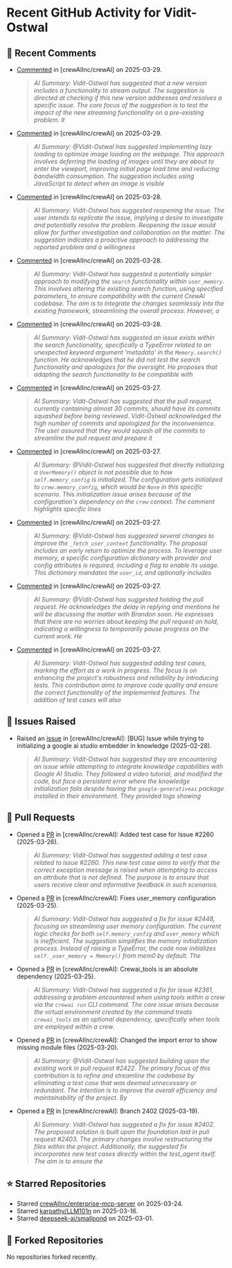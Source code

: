 # Recent GitHub Activity for Vidit-Ostwal

## 💬 Recent Comments
- [Commented](https://github.com/crewAIInc/crewAI/issues/2206#issuecomment-2763211461) in [crewAIInc/crewAI] on 2025-03-29.
  > *AI Summary: Vidit-Ostwal has suggested that a new version includes a functionality to stream output. The suggestion is directed at checking if this new version addresses and resolves a specific issue. The core focus of the suggestion is to test the impact of the new streaming functionality on a pre-existing problem. It*
- [Commented](https://github.com/crewAIInc/crewAI/issues/1813#issuecomment-2763209980) in [crewAIInc/crewAI] on 2025-03-29.
  > *AI Summary: @Vidit-Ostwal has suggested implementing lazy loading to optimize image loading on the webpage. This approach involves deferring the loading of images until they are about to enter the viewport, improving initial page load time and reducing bandwidth consumption. The suggestion includes using JavaScript to detect when an image is visible*
- [Commented](https://github.com/crewAIInc/crewAI/issues/2055#issuecomment-2762472926) in [crewAIInc/crewAI] on 2025-03-28.
  > *AI Summary: Vidit-Ostwal has suggested reopening the issue. The user intends to replicate the issue, implying a desire to investigate and potentially resolve the problem. Reopening the issue would allow for further investigation and collaboration on the matter. The suggestion indicates a proactive approach to addressing the reported problem and a willingness*
- [Commented](https://github.com/crewAIInc/crewAI/pull/2495#issuecomment-2762343751) in [crewAIInc/crewAI] on 2025-03-28.
  > *AI Summary: Vidit-Ostwal has suggested a potentially simpler approach to modifying the `search` functionality within `user_memory`. This involves altering the existing search function, using specified parameters, to ensure compatibility with the current CrewAI codebase. The aim is to integrate the changes seamlessly into the existing framework, streamlining the overall process. However, a*
- [Commented](https://github.com/crewAIInc/crewAI/pull/2495#issuecomment-2762340923) in [crewAIInc/crewAI] on 2025-03-28.
  > *AI Summary: Vidit-Ostwal has suggested an issue exists within the search functionality, specifically a TypeError related to an unexpected keyword argument 'metadata' in the `Memory.search()` function. He acknowledges that he did not test the search functionality and apologizes for the oversight. He proposes that adapting the search functionality to be compatible with*
- [Commented](https://github.com/crewAIInc/crewAI/pull/2469#issuecomment-2759330290) in [crewAIInc/crewAI] on 2025-03-27.
  > *AI Summary: Vidit-Ostwal has suggested that the pull request, currently containing almost 30 commits, should have its commits squashed before being reviewed. Vidit-Ostwal acknowledged the high number of commits and apologized for the inconvenience. The user assured that they would squash all the commits to streamline the pull request and prepare it*
- [Commented](https://github.com/crewAIInc/crewAI/pull/2469#issuecomment-2759303331) in [crewAIInc/crewAI] on 2025-03-27.
  > *AI Summary: @Vidit-Ostwal has suggested that directly initializing a `UserMemory()` object is not possible due to how `self.memory_config` is initialized. The configuration gets initialized to `crew.memory_config`, which would be `None` in this specific scenario. This initialization issue arises because of the configuration's dependency on the `crew` context. The comment highlights specific lines*
- [Commented](https://github.com/crewAIInc/crewAI/pull/2469#issuecomment-2759008369) in [crewAIInc/crewAI] on 2025-03-27.
  > *AI Summary: @Vidit-Ostwal has suggested several changes to improve the `_fetch_user_context` functionality. The proposal includes an early return to optimize the process. To leverage user memory, a specific configuration dictionary with provider and config attributes is required, including a flag to enable its usage. This dictionary mandates the `user_id`, and optionally includes*
- [Commented](https://github.com/crewAIInc/crewAI/pull/2469#issuecomment-2758263872) in [crewAIInc/crewAI] on 2025-03-27.
  > *AI Summary: @Vidit-Ostwal has suggested holding the pull request. He acknowledges the delay in replying and mentions he will be discussing the matter with Brandon soon. He expresses that there are no worries about keeping the pull request on hold, indicating a willingness to temporarily pause progress on the current work. He*
- [Commented](https://github.com/crewAIInc/crewAI/pull/2469#issuecomment-2758238123) in [crewAIInc/crewAI] on 2025-03-27.
  > *AI Summary: Vidit-Ostwal has suggested adding test cases, marking the effort as a work in progress. The focus is on enhancing the project's robustness and reliability by introducing tests. This contribution aims to improve code quality and ensure the correct functionality of the implemented features. The addition of test cases will also*

## 🐛 Issues Raised
- Raised an [issue](https://github.com/crewAIInc/crewAI/issues/2255) in [crewAIInc/crewAI]: [BUG] Issue while trying to initializing a google ai studio embedder in knowledge (2025-02-28).
  > *AI Summary: Vidit-Ostwal has suggested they are encountering an issue while attempting to integrate knowledge capabilities with Google AI Studio. They followed a video tutorial, and modified the code, but face a persistent error where the knowledge initialization fails despite having the `google-generativeai` package installed in their environment. They provided logs showing*

## 🚀 Pull Requests
- Opened a [PR](https://github.com/crewAIInc/crewAI/pull/2484) in [crewAIInc/crewAI]: Added test case for Issue #2260 (2025-03-26).
  > *AI Summary: Vidit-Ostwal has suggested adding a test case related to issue #2260. This new test case aims to verify that the correct exception message is raised when attempting to access an attribute that is not defined. The purpose is to ensure that users receive clear and informative feedback in such scenarios.*
- Opened a [PR](https://github.com/crewAIInc/crewAI/pull/2469) in [crewAIInc/crewAI]: Fixes user_memory configuration (2025-03-25).
  > *AI Summary: Vidit-Ostwal has suggested a fix for issue #2448, focusing on streamlining user memory configuration. The current logic checks for both `self.memory_config` and `user_memory` which is inefficient. The suggestion simplifies the memory initialization process. Instead of raising a TypeError, the code now initializes `self._user_memory = Memory()` from mem0 by default. The*
- Opened a [PR](https://github.com/crewAIInc/crewAI/pull/2468) in [crewAIInc/crewAI]: Crewai_tools is an absolute dependency (2025-03-25).
  > *AI Summary: Vidit-Ostwal has suggested a fix for issue #2361, addressing a problem encountered when using tools within a crew via the `crewai run` CLI command. The core issue arises because the virtual environment created by the command treats `crewai_tools` as an optional dependency, specifically when tools are employed within a crew.*
- Opened a [PR](https://github.com/crewAIInc/crewAI/pull/2423) in [crewAIInc/crewAI]: Changed the import error to show missing module files (2025-03-20).
  > *AI Summary: @Vidit-Ostwal has suggested building upon the existing work in pull request #2422. The primary focus of this contribution is to refine and streamline the codebase by eliminating a test case that was deemed unnecessary or redundant. The intention is to improve the overall efficiency and maintainability of the project. By*
- Opened a [PR](https://github.com/crewAIInc/crewAI/pull/2408) in [crewAIInc/crewAI]: Branch 2402 (2025-03-19).
  > *AI Summary: Vidit-Ostwal has suggested a fix for issue #2402. The proposed solution is built upon the foundation laid in pull request #2403. The primary changes involve restructuring the files within the project. Additionally, the suggested fix incorporates new test cases directly within the test_agent itself. The aim is to ensure the*

## ⭐ Starred Repositories
- Starred [crewAIInc/enterprise-mcp-server](https://github.com/crewAIInc/enterprise-mcp-server) on 2025-03-24.
- Starred [karpathy/LLM101n](https://github.com/karpathy/LLM101n) on 2025-03-16.
- Starred [deepseek-ai/smallpond](https://github.com/deepseek-ai/smallpond) on 2025-03-01.

## 🍴 Forked Repositories
No repositories forked recently.
